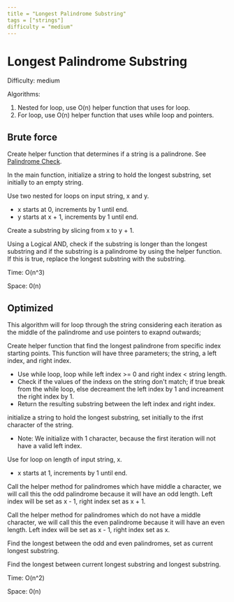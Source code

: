 ```yaml
---
title = "Longest Palindrome Substring"
tags = ["strings"]
difficulty = "medium"
---
```

# Longest Palindrome Substring

Difficulty: medium

Algorithms:
1. Nested for loop, use O(n) helper function that uses for loop.
2. For loop, use O(n) helper function that uses while loop and pointers.

## Brute force
Create helper function that determines if a string is a palindrone. See [Palindrome Check](palindrome-check.md).

In the main function, initialize a string to hold the longest substring, set initially to an empty string.

Use two nested for loops on input string, x and y.
- x starts at 0, increments by 1 until end.
- y starts at x + 1, increments by 1 until end.

Create a substring by slicing from x to y + 1.

Using a Logical AND, check if the substring is longer than the longest substring and if the substring is a palindrome by using the helper function. If this is true, replace the longest substring with the substring.

Time: O(n^3)

Space: 0(n)


## Optimized
This algorithm will for loop through the string considering each iteration as the middle of the palindrome and use pointers to exapnd outwards;

Create helper function that find the longest palindrone from specific index starting points. This function will have three parameters; the string, a left index, and right index.
- Use while loop, loop while left index >= 0 and right index < string length.
- Check if the values of the indexs on the string don't match; if true break from the while loop, else decreament the left index by 1 and increament the right index by 1.
- Return the resulting substring between the left index and right index.

initialize a string to hold the longest substring, set initially to the ifrst character of the string.
- Note: We initialize with 1 character, because the first iteration will not have a valid left index.

Use for loop on length of input string, x.
- x starts at 1, increments by 1 until end.

Call the helper method for palindromes which have middle a character, we will call this the odd palindrome because it will have an odd length. Left index will be set as x - 1, right index set as x + 1.

Call the helper method for palindromes which do not have a middle character, we will call this the even palindrome because it will have an even length. Left index will be set as x - 1, right index set as x.

Find the longest between the odd and even palindromes, set as current longest substring.

Find the longest between current longest substring and longest substring.

Time: O(n^2)

Space: 0(n)